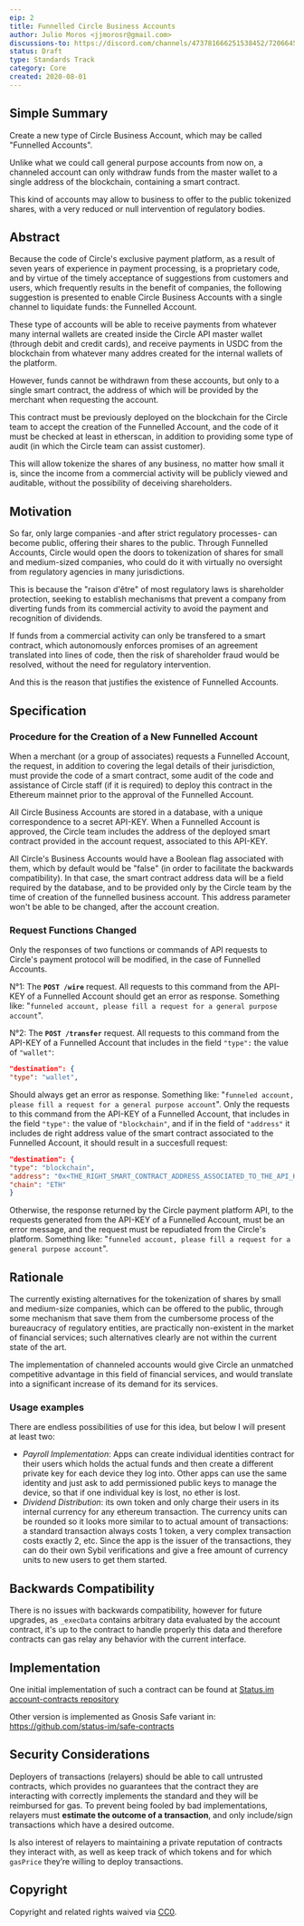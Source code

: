 ```yaml
---
eip: 2
title: Funnelled Circle Business Accounts
author: Julio Moros <jjmorosr@gmail.com>
discussions-to: https://discord.com/channels/473781666251538452/720664509982703687
status: Draft
type: Standards Track
category: Core
created: 2020-08-01
---
```



## Simple Summary

Create a new type of Circle Business Account, which may be called "Funnelled Accounts". 

Unlike what we could call general purpose accounts from now on, a channeled account can only withdraw funds from the master wallet to a single address of the blockchain, containing a smart contract.

This kind of accounts may allow to business to offer to the public tokenized shares, with a very reduced or null intervention of regulatory bodies.

## Abstract

Because the code of Circle's exclusive payment platform, as a result of seven years of experience in payment processing, is a proprietary code, and by virtue of the timely acceptance of suggestions from customers and users, which frequently results in the benefit of companies, the following suggestion is presented to enable Circle Business Accounts with a single channel to liquidate funds: the Funnelled Account.

These type of accounts will be able to receive payments from whatever many internal wallets are created inside the Circle API master wallet (through debit and credit cards), and receive payments in USDC from the blockchain from whatever many addres created for the internal wallets of the platform.

However, funds cannot be withdrawn from these accounts, but only to a single smart contract, the address of which will be provided by the merchant when requesting the account.

This contract must be previously deployed on the blockchain for the Circle team to accept the creation of the Funnelled Account, and the code of it must be checked at least in etherscan, in addition to providing some type of audit (in which the Circle team can assist customer).

This will allow tokenize the shares of any business, no matter how small it is, since the income from a commercial activity will be publicly viewed and auditable, without the possibility of deceiving shareholders.

## Motivation

So far, only large companies -and after strict regulatory processes- can become public, offering their shares to the public. Through Funnelled Accounts, Circle would open the doors to tokenization of shares for small and medium-sized companies, who could do it with virtually no oversight from regulatory agencies in many jurisdictions.

This is because the "raison d'être" of most regulatory laws is shareholder protection, seeking to establish mechanisms that prevent a company from diverting funds from its commercial activity to avoid the payment and recognition of dividends.

If funds from a commercial activity can only be transfered to a smart contract, which autonomously enforces promises of an agreement translated into lines of code, then the risk of shareholder fraud would be resolved, without the need for regulatory intervention.

And this is the reason that justifies the existence of Funnelled Accounts.


## Specification 

### Procedure for the Creation of a New Funnelled Account

When a merchant (or a group of associates) requests a Funnelled Account, the request, in addition to covering the legal details of their jurisdiction, must provide the code of a smart contract, some audit of the code and assistance of Circle staff (if it is required) to deploy this contract in the Ethereum mainnet prior to the approval of the Funnelled Account.

All Circle Business Accounts are stored in a database, with a unique correspondence to a secret API-KEY. When a Funnelled Account is approved, the Circle team includes the address of the deployed smart contract provided in the account request, associated to this API-KEY.

All Circle's Business Accounts would have a Boolean flag associated with them, which by default would be "false" (in order to facilitate the backwards compatibility). In that case, the smart contract address data will be a field required by the database, and to be provided only by the Circle team by the time of creation of the funnelled business account. This address parameter won't be able to be changed, after the account creation.

### Request Functions Changed

Only the responses of two functions or commands of API requests to Circle's payment protocol will be modified, in the case of Funnelled Accounts.

N°1: The **`POST /wire`** request. All requests to this command from the API-KEY of a Funnelled Account should get an error as response. Something like: "`funneled account, please fill a request for a general purpose account`".

N°2: The **`POST /transfer`** request. All requests to this command from the API-KEY of a Funnelled Account that includes in the field `"type":` the value of `"wallet"`:

```json
"destination": {
"type": "wallet",
``` 

Should always get an error as response. Something like: "`funneled account, please fill a request for a general purpose account`".
Only the requests to this command from the API-KEY of a Funnelled Account, that includes in the field `"type":` the value of `"blockchain"`, and if in the field of `"address"` it includes de right address value of the smart contract associated to the Funnelled Account, it should result in a succesfull request:

```json
"destination": {
"type": "blockchain",
"address": "0x<THE_RIGHT_SMART_CONTRACT_ADDRESS_ASSOCIATED_TO_THE_API_KEY>",
"chain": "ETH"
} 
``` 

Otherwise, the response returned by the Circle payment platform API, to the requests generated from the API-KEY of a Funnelled Account, must be an error message, and the request must be repudiated from the Circle's platform. Something like: "`funneled account, please fill a request for a general purpose account`".

## Rationale

The currently existing alternatives for the tokenization of shares by small and medium-size companies, which can be offered to the public, through some mechanism that save them from the cumbersome process of the bureaucracy of regulatory entities, are practically non-existent in the market of financial services; such alternatives clearly are not within the current state of the art.

The implementation of channeled accounts would give Circle an unmatched competitive advantage in this field of financial services, and would translate into a significant increase of its demand for its services.

### Usage examples

There are endless possibilities of use for this idea, but below I will present at least two:

* _Payroll Implementation_: Apps can create individual identities contract for their users which holds the actual funds and then create a different private key for each device they log into. Other apps can use the same identity and just ask to add permissioned public keys to manage the device, so that if one individual key is lost, no ether is lost.
* _Dividend Distribution_: its own token and only charge their users in its internal currency for any ethereum transaction. The currency units can be rounded so it looks more similar to to actual amount of transactions: a standard transaction always costs 1 token, a very complex transaction costs exactly 2, etc. Since the app is the issuer of the transactions, they can do their own Sybil verifications and give a free amount of currency units to new users to get them started.

## Backwards Compatibility

There is no issues with backwards compatibility, however for future upgrades, as `_execData` contains arbitrary data evaluated by the account contract, it's up to the contract to handle properly this data and therefore contracts can gas relay any behavior with the current interface.

## Implementation

One initial implementation of such a contract can be found at [Status.im account-contracts repository](https://github.com/status-im/account-contracts/blob/develop/contracts/account/AccountGasAbstract.sol)

Other version is implemented as Gnosis Safe variant in: https://github.com/status-im/safe-contracts

## Security Considerations

Deployers of transactions (relayers) should be able to call untrusted contracts, which provides no guarantees that the contract they are interacting with correctly implements the standard and they will be reimbursed for gas. To prevent being fooled by bad implementations, relayers must **estimate the outcome of a transaction**, and only include/sign transactions which have a desired outcome. 

Is also interest of relayers to maintaining a private reputation of contracts they interact with, as well as keep track of which tokens and for which `gasPrice` they’re willing to deploy transactions.

## Copyright

Copyright and related rights waived via [CC0](https://creativecommons.org/publicdomain/zero/1.0/).
